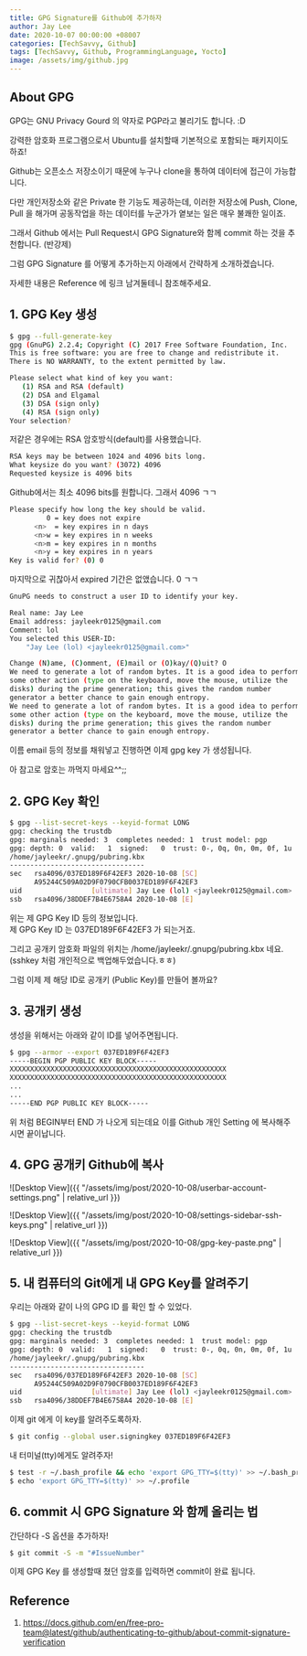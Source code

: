 ```yaml
---
title: GPG Signature를 Github에 추가하자
author: Jay Lee
date: 2020-10-07 00:00:00 +08007
categories: [TechSavvy, Github]
tags: [TechSavvy, Github, ProgrammingLanguage, Yocto]
image: /assets/img/github.jpg
---
```


## About GPG

GPG는 GNU Privacy Gourd 의 약자로 PGP라고 불리기도 합니다. :D

강력한 암호화 프로그램으로서 Ubuntu를 설치할때 기본적으로 포함되는 패키지이도 하죠!

Github는 오픈소스 저장소이기 때문에 누구나 clone을 통하여 데이터에 접근이 가능합니다.

다만 개인저장소와 같은 Private 한 기능도 제공하는데,
이러한 저장소에 Push, Clone, Pull 을 해가며 공동작업을 하는 데이터를 누군가가 옅보는 일은 매우 불쾌한 일이죠.

그래서 Github 에서는 Pull Request시 GPG Signature와 함께 commit 하는 것을 추천합니다. (반강제)

그럼 GPG Signature 를 어떻게 추가하는지 아래에서 간략하게 소개하겠습니다.

자세한 내용은 Reference 에 링크 남겨둘테니 참조해주세요.


## 1. GPG Key 생성

``` sh
$ gpg --full-generate-key
gpg (GnuPG) 2.2.4; Copyright (C) 2017 Free Software Foundation, Inc.
This is free software: you are free to change and redistribute it.
There is NO WARRANTY, to the extent permitted by law.

Please select what kind of key you want:
   (1) RSA and RSA (default)
   (2) DSA and Elgamal
   (3) DSA (sign only)
   (4) RSA (sign only)
Your selection? 
```

저같은 경우에는 RSA 암호방식(default)를 사용했습니다.

``` sh
RSA keys may be between 1024 and 4096 bits long.
What keysize do you want? (3072) 4096
Requested keysize is 4096 bits
```

Github에서는 최소 4096 bits를 원합니다. 그래서 4096 ㄱㄱ

``` sh
Please specify how long the key should be valid.
         0 = key does not expire
      <n>  = key expires in n days
      <n>w = key expires in n weeks
      <n>m = key expires in n months
      <n>y = key expires in n years
Key is valid for? (0) 0
```

마지막으로 귀찮아서 expired 기간은 없앴습니다. 0 ㄱㄱ

``` sh
GnuPG needs to construct a user ID to identify your key.

Real name: Jay Lee
Email address: jayleekr0125@gmail.com
Comment: lol
You selected this USER-ID:
    "Jay Lee (lol) <jayleekr0125@gmail.com>"

Change (N)ame, (C)omment, (E)mail or (O)kay/(Q)uit? O
We need to generate a lot of random bytes. It is a good idea to perform
some other action (type on the keyboard, move the mouse, utilize the
disks) during the prime generation; this gives the random number
generator a better chance to gain enough entropy.
We need to generate a lot of random bytes. It is a good idea to perform
some other action (type on the keyboard, move the mouse, utilize the
disks) during the prime generation; this gives the random number
generator a better chance to gain enough entropy.
```

이름 email 등의 정보를 채워넣고 진행하면 이제 gpg key 가 생성됩니다.

아 참고로 암호는 까먹지 마세요^^;;

## 2. GPG Key 확인

``` sh
$ gpg --list-secret-keys --keyid-format LONG
gpg: checking the trustdb
gpg: marginals needed: 3  completes needed: 1  trust model: pgp
gpg: depth: 0  valid:   1  signed:   0  trust: 0-, 0q, 0n, 0m, 0f, 1u
/home/jayleekr/.gnupg/pubring.kbx
---------------------------------
sec   rsa4096/037ED189F6F42EF3 2020-10-08 [SC]
      A95244C509A02D9F0790CFB0037ED189F6F42EF3
uid                 [ultimate] Jay Lee (lol) <jayleekr0125@gmail.com>
ssb   rsa4096/38DDEF7B4E6758A4 2020-10-08 [E]
```

위는 제 GPG Key ID 등의 정보입니다.  
제 GPG Key ID 는 037ED189F6F42EF3 가 되는거죠.

그리고 공개키 암호화 파일의 위치는  /home/jayleekr/.gnupg/pubring.kbx 네요. 
(sshkey 처럼 개인적으로 백업해두었습니다.ㅎㅎ)

그럼 이제 제 해당 ID로 공개키 (Public Key)를 만들어 볼까요?

## 3. 공개키 생성

생성을 위해서는 아래와 같이 ID를 넣어주면됩니다.

``` sh
$ gpg --armor --export 037ED189F6F42EF3
-----BEGIN PGP PUBLIC KEY BLOCK-----
XXXXXXXXXXXXXXXXXXXXXXXXXXXXXXXXXXXXXXXXXXXXXXXXXXXXX
XXXXXXXXXXXXXXXXXXXXXXXXXXXXXXXXXXXXXXXXXXXXXXXXXXXXX
...
...
-----END PGP PUBLIC KEY BLOCK-----
```

위 처럼 BEGIN부터 END 가 나오게 되는데요 이를 Github 개인 Setting 에 복사해주시면 끝이납니다.

## 4. GPG 공개키 Github에 복사

![Desktop View]({{ "/assets/img/post/2020-10-08/userbar-account-settings.png" | relative_url }})

![Desktop View]({{ "/assets/img/post/2020-10-08/settings-sidebar-ssh-keys.png" | relative_url }})

![Desktop View]({{ "/assets/img/post/2020-10-08/gpg-key-paste.png" | relative_url }})

## 5. 내 컴퓨터의 Git에게 내 GPG Key를 알려주기

우리는 아래와 같이 나의 GPG ID 를 확인 할 수 있었다.

``` sh
$ gpg --list-secret-keys --keyid-format LONG
gpg: checking the trustdb
gpg: marginals needed: 3  completes needed: 1  trust model: pgp
gpg: depth: 0  valid:   1  signed:   0  trust: 0-, 0q, 0n, 0m, 0f, 1u
/home/jayleekr/.gnupg/pubring.kbx
---------------------------------
sec   rsa4096/037ED189F6F42EF3 2020-10-08 [SC]
      A95244C509A02D9F0790CFB0037ED189F6F42EF3
uid                 [ultimate] Jay Lee (lol) <jayleekr0125@gmail.com>
ssb   rsa4096/38DDEF7B4E6758A4 2020-10-08 [E]
```

이제 git 에게 이 key를 알려주도록하자.

``` sh
$ git config --global user.signingkey 037ED189F6F42EF3
```

내 터미널(tty)에게도 알려주자!

```sh
$ test -r ~/.bash_profile && echo 'export GPG_TTY=$(tty)' >> ~/.bash_profile
$ echo 'export GPG_TTY=$(tty)' >> ~/.profile
```

## 6. commit 시 GPG Signature 와 함께 올리는 법

간단하다 -S 옵션을 추가하자!

``` sh
$ git commit -S -m "#IssueNumber"
```

이제 GPG Key 를 생성할때 쳤던 암호를 입력하면 commit이 완료 됩니다.

## Reference

1. https://docs.github.com/en/free-pro-team@latest/github/authenticating-to-github/about-commit-signature-verification